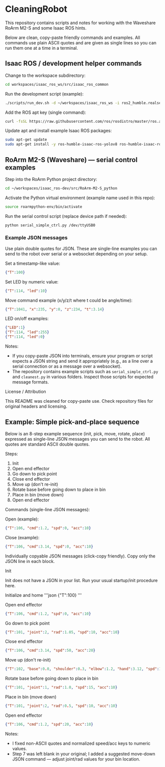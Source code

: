 # CleaningRobot

This repository contains scripts and notes for working with the Waveshare RoArm M2-S and some Isaac ROS hints.

Below are clean, copy-paste friendly commands and examples. All commands use plain ASCII quotes and are given as single lines so you can run them one at a time in a terminal.

## Isaac ROS / development helper commands

Change to the workspace subdirectory:

```bash
cd workspaces/isaac_ros_ws/src/isaac_ros_common
```

Run the development script (example):

```bash
./scripts/run_dev.sh -d ~/workspaces/isaac_ros_ws -i ros2_humble.realsense
```

Add the ROS apt key (single command):

```bash
curl -fsSL https://raw.githubusercontent.com/ros/rosdistro/master/ros.asc | sudo gpg --dearmor -o /usr/share/keyrings/ros-archive-keyring.gpg
```

Update apt and install example Isaac ROS packages:

```bash
sudo apt-get update
sudo apt-get install -y ros-humble-isaac-ros-yolov8 ros-humble-isaac-ros-dnn-image-encoder ros-humble-isaac-ros-tensor-rt
```

## RoArm M2-S (Waveshare) — serial control examples

Step into the RoArm Python project directory:

```bash
cd ~/workspaces/isaac_ros-dev/src/RoArm-M2-S_python
```

Activate the Python virtual environment (example name used in this repo):

```bash
source roarmpython-env/bin/activate
```

Run the serial control script (replace device path if needed):

```bash
python serial_simple_ctrl.py /dev/ttyUSB0
```

### Example JSON messages

Use plain double quotes for JSON. These are single-line examples you can send to the robot over serial or a websocket depending on your setup.

Set a timestamp-like value:

```json
{"T":100}
```

Set LED by numeric value:

```json
{"T":114, "led":10}
```

Move command example (x/y/z/t where t could be angle/time):

```json
{"T":1041, "x":235, "y":0, "z":234, "t":3.14}
```

LED on/off examples:

```json
{"LED":1}
{"T":114, "led":255}
{"T":114, "led":0}
```

Notes:

- If you copy-paste JSON into terminals, ensure your program or script expects a JSON string and send it appropriately (e.g., as a line over a serial connection or as a message over a websocket).
- The repository contains example scripts such as `serial_simple_ctrl.py` and `cleanest.py` in various folders. Inspect those scripts for expected message formats.

License / Attribution

This README was cleaned for copy-paste use. Check repository files for original headers and licensing.

## Example: Simple pick-and-place sequence

Below is an 8-step example sequence (init, pick, move, rotate, place) expressed as single-line JSON messages you can send to the robot. All quotes are standard ASCII double quotes.

Steps:

1. Init
2. Open end effector
3. Go down to pick point
4. Close end effector
5. Move up (don't re-init)
6. Rotate base before going down to place in bin
7. Place in bin (move down)
8. Open end effector

Commands (single-line JSON messages):

Open (example):
```json
{"T":106, "cmd":1.2, "spd":0, "acc":10}
```

Close (example):
```json
{"T":106, "cmd":3.14, "spd":0, "acc":10}
```

<!-- Removed combined block to avoid duplication; see individually copyable blocks below -->

Individually copyable JSON messages (click-copy friendly). Copy only the JSON line in each block.

Init

Init does not have a JSON in your list. Run your usual startup/init procedure here.

Initialize and home
'''json
{"T":100}
'''

Open end effector

```json
{"T":106, "cmd":1.2, "spd":0, "acc":10}
```

Go down to pick point

```json
{"T":101, "joint":2, "rad":1.05, "spd":10, "acc":10}
```

Close end effector

```json
{"T":106, "cmd":3.14, "spd":50, "acc":20}
```

Move up (don't re-init)

```json
{"T":102, "base":0.0, "shoulder":0.3, "elbow":1.2, "hand":3.12, "spd":15, "acc":10}
```

Rotate base before going down to place in bin

```json
{"T":101, "joint":1, "rad":1.0, "spd":15, "acc":10}
```

Place in bin (move down)

```json
{"T":101, "joint":2, "rad":0.5, "spd":10, "acc":10}
```

Open end effector

```json
{"T":106, "cmd":1.2, "spd":20, "acc":10}
```

Notes:
- I fixed non-ASCII quotes and normalized speed/acc keys to numeric values.
- Step 7 was left blank in your original; I added a suggested move-down JSON command — adjust joint/rad values for your bin location.


